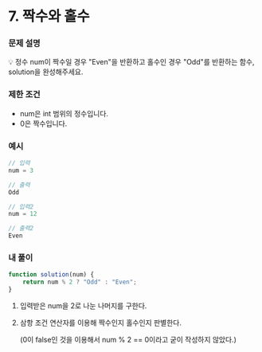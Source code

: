 # 7. 짝수와 홀수

### 문제 설명

<aside>
💡 정수 num이 짝수일 경우 "Even"을 반환하고 홀수인 경우 "Odd"를 반환하는 함수, solution을 완성해주세요.

</aside>

### 제한 조건

- num은 int 범위의 정수입니다.
- 0은 짝수입니다.

### 예시

```jsx
// 입력
num = 3

// 출력
Odd

// 입력2
num = 12

// 출력2
Even
```

### 내 풀이

```jsx
function solution(num) {
	return num % 2 ? "Odd" : "Even";
}
```

1. 입력받은 num을 2로 나눈 나머지를 구한다.
2. 삼항 조건 연산자를 이용해 짝수인지 홀수인지 판별한다.
    
    (0이 false인 것을 이용해서 num % 2 == 0이라고 굳이 작성하지 않았다.)